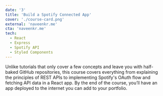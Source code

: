 ```yaml
---
date: '3'
title: 'Build a Spotify Connected App'
cover: './course-card.png'
external: 'naveenkr.me'
cta: 'naveenkr.me'
tech:
  - React
  - Express
  - Spotify API
  - Styled Components
---
```


Unlike tutorials that only cover a few concepts and leave you with half-baked GitHub repositories, this course covers everything from explaining the principles of REST APIs to implementing Spotify's OAuth flow and fetching API data in a React app. By the end of the course, you’ll have an app deployed to the internet you can add to your portfolio.

